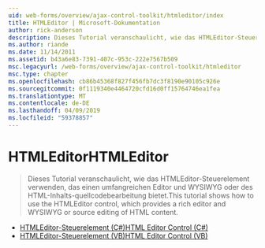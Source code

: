 ```yaml
---
uid: web-forms/overview/ajax-control-toolkit/htmleditor/index
title: HTMLEditor | Microsoft-Dokumentation
author: rick-anderson
description: Dieses Tutorial veranschaulicht, wie das HTMLEditor-Steuerelement verwenden, das einen umfangreichen Editor und WYSIWYG oder des HTML-Inhalts-quellcodebearbeitung bietet.
ms.author: riande
ms.date: 11/14/2011
ms.assetid: b43a6e83-7391-407c-953c-222e7567b509
msc.legacyurl: /web-forms/overview/ajax-control-toolkit/htmleditor
msc.type: chapter
ms.openlocfilehash: cb86b45368f827f456fb7dc3f8190e90105c926e
ms.sourcegitcommit: 0f1119340e4464720cfd16d0ff15764746ea1fea
ms.translationtype: MT
ms.contentlocale: de-DE
ms.lasthandoff: 04/09/2019
ms.locfileid: "59378857"
---
```

# <a name="htmleditor"></a><span data-ttu-id="84a6b-103">HTMLEditor</span><span class="sxs-lookup"><span data-stu-id="84a6b-103">HTMLEditor</span></span>

> <span data-ttu-id="84a6b-104">Dieses Tutorial veranschaulicht, wie das HTMLEditor-Steuerelement verwenden, das einen umfangreichen Editor und WYSIWYG oder des HTML-Inhalts-quellcodebearbeitung bietet.</span><span class="sxs-lookup"><span data-stu-id="84a6b-104">This tutorial shows how to use the HTMLEditor control, which provides a rich editor and WYSIWYG or source editing of HTML content.</span></span>


- [<span data-ttu-id="84a6b-105">HTMLEditor-Steuerelement (C#)</span><span class="sxs-lookup"><span data-stu-id="84a6b-105">HTML Editor Control (C#)</span></span>](how-do-i-use-the-html-editor-control-cs.md)
- [<span data-ttu-id="84a6b-106">HTMLEditor-Steuerelement (VB)</span><span class="sxs-lookup"><span data-stu-id="84a6b-106">HTML Editor Control (VB)</span></span>](how-do-i-use-the-html-editor-control-vb.md)
